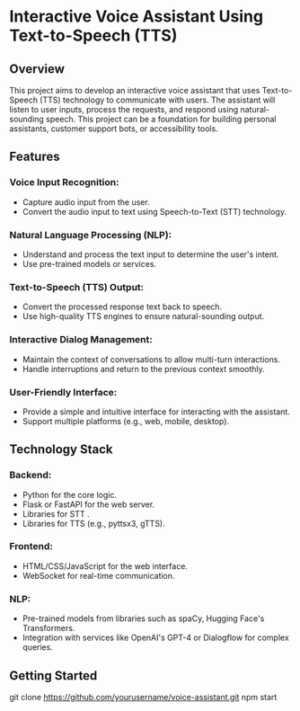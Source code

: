 # Interactive Voice Assistant Using Text-to-Speech (TTS)

## Overview
This project aims to develop an interactive voice assistant that uses Text-to-Speech (TTS) technology to communicate with users. The assistant will listen to user inputs, process the requests, and respond using natural-sounding speech. This project can be a foundation for building personal assistants, customer support bots, or accessibility tools.

## Features

### Voice Input Recognition:
- Capture audio input from the user.
- Convert the audio input to text using Speech-to-Text (STT) technology.

### Natural Language Processing (NLP):
- Understand and process the text input to determine the user's intent.
- Use pre-trained models or services.

### Text-to-Speech (TTS) Output:
- Convert the processed response text back to speech.
- Use high-quality TTS engines to ensure natural-sounding output.

### Interactive Dialog Management:
- Maintain the context of conversations to allow multi-turn interactions.
- Handle interruptions and return to the previous context smoothly.

### User-Friendly Interface:
- Provide a simple and intuitive interface for interacting with the assistant.
- Support multiple platforms (e.g., web, mobile, desktop).

## Technology Stack

### Backend:
- Python for the core logic.
- Flask or FastAPI for the web server.
- Libraries for STT .
- Libraries for TTS (e.g., pyttsx3, gTTS).

### Frontend:
- HTML/CSS/JavaScript for the web interface.
- WebSocket for real-time communication.

### NLP:
- Pre-trained models from libraries such as spaCy, Hugging Face's Transformers.
- Integration with services like OpenAI's GPT-4 or Dialogflow for complex queries.

## Getting Started
git clone https://github.com/yourusername/voice-assistant.git
npm start
